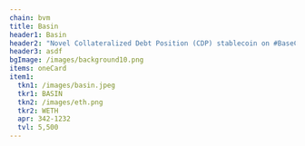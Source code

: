 ```yaml
---
chain: bvm
title: Basin
header1: Basin
header2: "Novel Collateralized Debt Position (CDP) stablecoin on #BaseChain"
header3: asdf
bgImage: /images/background10.png
items: oneCard
item1:
  tkn1: /images/basin.jpeg
  tkr1: BASIN
  tkn2: /images/eth.png
  tkr2: WETH
  apr: 342-1232
  tvl: 5,500
---
```


